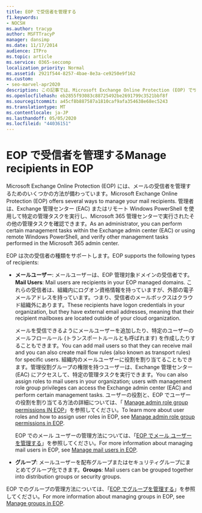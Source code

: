 ```yaml
---
title: EOP で受信者を管理する
f1.keywords:
- NOCSH
ms.author: tracyp
author: MSFTTracyP
manager: dansimp
ms.date: 11/17/2014
audience: ITPro
ms.topic: article
ms.service: O365-seccomp
localization_priority: Normal
ms.assetid: 2921f544-8257-4bae-8e3a-ce9250e9f162
ms.custom:
- seo-marvel-apr2020
description: この記事では、Microsoft Exchange Online Protection (EOP) でサポートされているメール受信者について説明します。
ms.openlocfilehash: eb2855f93083c88725492be2691799c3521bbf8f
ms.sourcegitcommit: a45cf8b887587a1810caf9afa354638e68ec5243
ms.translationtype: MT
ms.contentlocale: ja-JP
ms.lasthandoff: 05/05/2020
ms.locfileid: "44036151"
---
```

# <a name="manage-recipients-in-eop"></a><span data-ttu-id="f8fa2-103">EOP で受信者を管理する</span><span class="sxs-lookup"><span data-stu-id="f8fa2-103">Manage recipients in EOP</span></span>

<span data-ttu-id="f8fa2-104">Microsoft Exchange Online Protection (EOP) には、メールの受信者を管理するためのいくつかの方法が備わっています。</span><span class="sxs-lookup"><span data-stu-id="f8fa2-104">Microsoft Exchange Online Protection (EOP) offers several ways to manage your mail recipients.</span></span> <span data-ttu-id="f8fa2-105">管理者は、Exchange 管理センター (EAC) またはリモート Windows PowerShell を使用して特定の管理タスクを実行し、Microsoft 365 管理センターで実行されたその他の管理タスクを確認できます。</span><span class="sxs-lookup"><span data-stu-id="f8fa2-105">As an administrator, you can perform certain management tasks within the Exchange admin center (EAC) or using remote Windows PowerShell, and verify other management tasks performed in the Microsoft 365 admin center.</span></span>

<span data-ttu-id="f8fa2-106">EOP は次の受信者の種類をサポートします。</span><span class="sxs-lookup"><span data-stu-id="f8fa2-106">EOP supports the following types of recipients:</span></span>

- <span data-ttu-id="f8fa2-107">**メールユーザー**: メールユーザーは、EOP 管理対象ドメインの受信者です。</span><span class="sxs-lookup"><span data-stu-id="f8fa2-107">**Mail Users**: Mail users are recipients in your EOP managed domains.</span></span> <span data-ttu-id="f8fa2-108">これらの受信者は、組織内にログオン資格情報を持っていますが、外部の電子メールアドレスを持っています。つまり、受信者のメールボックスはクラウド組織外にあります。</span><span class="sxs-lookup"><span data-stu-id="f8fa2-108">These recipients have logon credentials in your organization, but they have external email addresses, meaning that their recipient mailboxes are located outside of your cloud organization.</span></span>

  <span data-ttu-id="f8fa2-109">メールを受信できるようにメールユーザーを追加したり、特定のユーザーのメールフロールール (トランスポートルールとも呼ばれます) を作成したりすることもできます。</span><span class="sxs-lookup"><span data-stu-id="f8fa2-109">You can add mail users so that they can receive mail and you can also create mail flow rules (also known as transport rules) for specific users.</span></span> <span data-ttu-id="f8fa2-110">組織内のメールユーザーに役割を割り当てることもできます。管理役割グループの権限を持つユーザーは、Exchange 管理センター (EAC) にアクセスして、特定の管理タスクを実行できます。</span><span class="sxs-lookup"><span data-stu-id="f8fa2-110">You can also assign roles to mail users in your organization; users with management role group privileges can access the Exchange admin center (EAC) and perform certain management tasks.</span></span> <span data-ttu-id="f8fa2-111">ユーザーの役割と、EOP でユーザーの役割を割り当てる方法の詳細については、「 [Manage admin role group permissions IN EOP](manage-admin-role-group-permissions-in-eop.md)」を参照してください。</span><span class="sxs-lookup"><span data-stu-id="f8fa2-111">To learn more about user roles and how to assign user roles in EOP, see [Manage admin role group permissions in EOP](manage-admin-role-group-permissions-in-eop.md).</span></span>

  <span data-ttu-id="f8fa2-112">EOP でのメール ユーザーの管理方法については、「[EOP でメール ユーザーを管理する](manage-mail-users-in-eop.md)」を参照してください。</span><span class="sxs-lookup"><span data-stu-id="f8fa2-112">For more information about managing mail users in EOP, see [Manage mail users in EOP](manage-mail-users-in-eop.md).</span></span>

- <span data-ttu-id="f8fa2-113">**グループ**: メールユーザーを配布グループまたはセキュリティグループにまとめてグループ化できます。</span><span class="sxs-lookup"><span data-stu-id="f8fa2-113">**Groups**: Mail users can be grouped together into distribution groups or security groups.</span></span>

<span data-ttu-id="f8fa2-114">EOP でのグループの管理方法については、「[EOP でグループを管理する](manage-groups-in-eop.md)」を参照してください。</span><span class="sxs-lookup"><span data-stu-id="f8fa2-114">For more information about managing groups in EOP, see [Manage groups in EOP](manage-groups-in-eop.md).</span></span>
